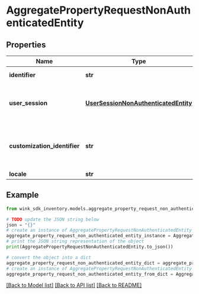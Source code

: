 # AggregatePropertyRequestNonAuthenticatedEntity


## Properties

Name | Type | Description | Notes
------------ | ------------- | ------------- | -------------
**identifier** | **str** | Record identifier | 
**user_session** | [**UserSessionNonAuthenticatedEntity**](UserSessionNonAuthenticatedEntity.md) | User session containing itinerary and other data by the user | 
**customization_identifier** | **str** | The configuration identifier that was used during this call. | [optional] 
**locale** | **str** |  | [optional] 

## Example

```python
from wink_sdk_inventory.models.aggregate_property_request_non_authenticated_entity import AggregatePropertyRequestNonAuthenticatedEntity

# TODO update the JSON string below
json = "{}"
# create an instance of AggregatePropertyRequestNonAuthenticatedEntity from a JSON string
aggregate_property_request_non_authenticated_entity_instance = AggregatePropertyRequestNonAuthenticatedEntity.from_json(json)
# print the JSON string representation of the object
print(AggregatePropertyRequestNonAuthenticatedEntity.to_json())

# convert the object into a dict
aggregate_property_request_non_authenticated_entity_dict = aggregate_property_request_non_authenticated_entity_instance.to_dict()
# create an instance of AggregatePropertyRequestNonAuthenticatedEntity from a dict
aggregate_property_request_non_authenticated_entity_from_dict = AggregatePropertyRequestNonAuthenticatedEntity.from_dict(aggregate_property_request_non_authenticated_entity_dict)
```
[[Back to Model list]](../README.md#documentation-for-models) [[Back to API list]](../README.md#documentation-for-api-endpoints) [[Back to README]](../README.md)


